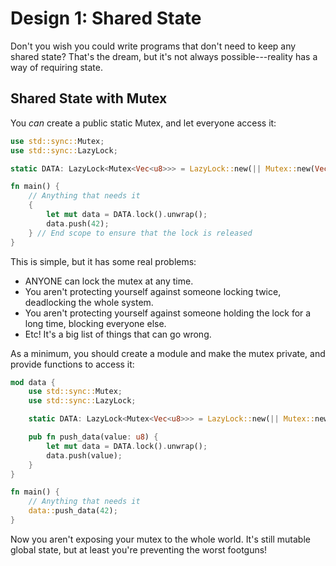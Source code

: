 # Design 1: Shared State

Don't you wish you could write programs that don't need to keep any shared state? That's the dream, but it's not always possible---reality has a way of requiring state.

## Shared State with Mutex

You *can* create a public static Mutex, and let everyone access it:

```rust
use std::sync::Mutex;
use std::sync::LazyLock;

static DATA: LazyLock<Mutex<Vec<u8>>> = LazyLock::new(|| Mutex::new(Vec::new()));

fn main() {
    // Anything that needs it
    {
        let mut data = DATA.lock().unwrap();
        data.push(42);
    } // End scope to ensure that the lock is released
}
```

This is simple, but it has some real problems:

* ANYONE can lock the mutex at any time.
* You aren't protecting yourself against someone locking twice, deadlocking the whole system.
* You aren't protecting yourself against someone holding the lock for a long time, blocking everyone else.
* Etc! It's a big list of things that can go wrong.

As a minimum, you should create a module and make the mutex private, and provide functions to access it:

```rust
mod data {
    use std::sync::Mutex;
    use std::sync::LazyLock;

    static DATA: LazyLock<Mutex<Vec<u8>>> = LazyLock::new(|| Mutex::new(Vec::new()));

    pub fn push_data(value: u8) {
        let mut data = DATA.lock().unwrap();
        data.push(value);
    }
}

fn main() {
    // Anything that needs it
    data::push_data(42);
}
```

Now you aren't exposing your mutex to the whole world. It's still mutable global state, but at least you're preventing the worst footguns!
